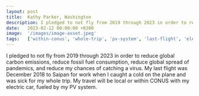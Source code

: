 ```yaml
---
layout: post
title:  Kathy Parker, Washington
description: I pledged to not fly from 2019 through 2023 in order to reduce global carbon emissions, reduce fossil fuel consumption, reduce global spread of pandem...
date:   2023-02-12 00:00:00 +0300
image:  '/images/image-asset.jpeg'
tags:   ['within-conus', 'whole-trip', 'pv-system', 'last-flight', 'electric-car', 'december-2018', 'reduce', 'work']
---
```

I pledged to not fly from 2019 through 2023 in order to reduce global carbon emissions, reduce fossil fuel consumption, reduce global spread of pandemics, and reduce my chances of catching a virus. My last flight was December 2018 to Saipan for work when I caught a cold on the plane and was sick for my whole trip. My travel will be local or within CONUS with my electric car, fueled by my PV system.

